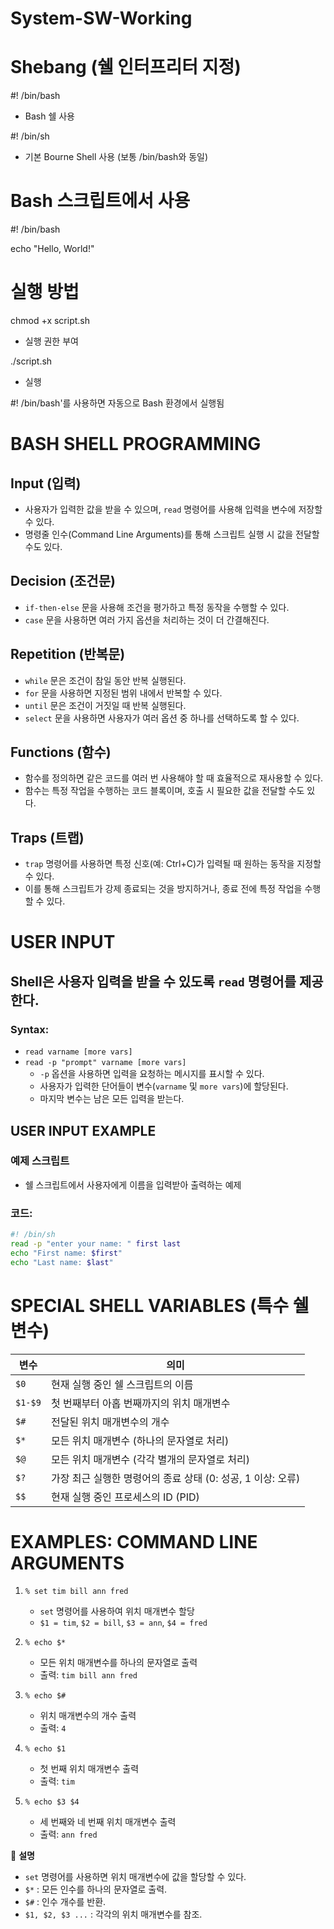 # System-SW-Working

# Shebang (쉘 인터프리터 지정)

#! /bin/bash    
- Bash 쉘 사용

#! /bin/sh      
- 기본 Bourne Shell 사용 (보통 /bin/bash와 동일)

# Bash 스크립트에서 사용
#! /bin/bash

echo "Hello, World!"

# 실행 방법
chmod +x script.sh  
- 실행 권한 부여

./script.sh         
- 실행

#! /bin/bash'를 사용하면 자동으로 Bash 환경에서 실행됨


# BASH SHELL PROGRAMMING

## Input (입력)
- 사용자가 입력한 값을 받을 수 있으며, `read` 명령어를 사용해 입력을 변수에 저장할 수 있다.
- 명령줄 인수(Command Line Arguments)를 통해 스크립트 실행 시 값을 전달할 수도 있다.

## Decision (조건문)
- `if-then-else` 문을 사용해 조건을 평가하고 특정 동작을 수행할 수 있다.
- `case` 문을 사용하면 여러 가지 옵션을 처리하는 것이 더 간결해진다.

## Repetition (반복문)
- `while` 문은 조건이 참일 동안 반복 실행된다.
- `for` 문을 사용하면 지정된 범위 내에서 반복할 수 있다.
- `until` 문은 조건이 거짓일 때 반복 실행된다.
- `select` 문을 사용하면 사용자가 여러 옵션 중 하나를 선택하도록 할 수 있다.

## Functions (함수)
- 함수를 정의하면 같은 코드를 여러 번 사용해야 할 때 효율적으로 재사용할 수 있다.
- 함수는 특정 작업을 수행하는 코드 블록이며, 호출 시 필요한 값을 전달할 수도 있다.

## Traps (트랩)
- `trap` 명령어를 사용하면 특정 신호(예: Ctrl+C)가 입력될 때 원하는 동작을 지정할 수 있다.
- 이를 통해 스크립트가 강제 종료되는 것을 방지하거나, 종료 전에 특정 작업을 수행할 수 있다.


# USER INPUT

## Shell은 사용자 입력을 받을 수 있도록 `read` 명령어를 제공한다.

### Syntax:
- `read varname [more vars]`
- `read -p "prompt" varname [more vars]`
  - `-p` 옵션을 사용하면 입력을 요청하는 메시지를 표시할 수 있다.
  - 사용자가 입력한 단어들이 변수(`varname` 및 `more vars`)에 할당된다.
  - 마지막 변수는 남은 모든 입력을 받는다.

## USER INPUT EXAMPLE

### 예제 스크립트
- 쉘 스크립트에서 사용자에게 이름을 입력받아 출력하는 예제

### 코드:
```sh
#! /bin/sh
read -p "enter your name: " first last
echo "First name: $first"
echo "Last name: $last"
```

# SPECIAL SHELL VARIABLES (특수 쉘 변수)

| 변수      | 의미 |
|-----------|------------------------------------------------|
| `$0`      | 현재 실행 중인 쉘 스크립트의 이름 |
| `$1-$9`   | 첫 번째부터 아홉 번째까지의 위치 매개변수 |
| `$#`      | 전달된 위치 매개변수의 개수 |
| `$*`      | 모든 위치 매개변수 (하나의 문자열로 처리) |
| `$@`      | 모든 위치 매개변수 (각각 별개의 문자열로 처리) |
| `$?`      | 가장 최근 실행한 명령어의 종료 상태 (0: 성공, 1 이상: 오류) |
| `$$`      | 현재 실행 중인 프로세스의 ID (PID) |


# EXAMPLES: COMMAND LINE ARGUMENTS

1. `% set tim bill ann fred`
   - `set` 명령어를 사용하여 위치 매개변수 할당
   - `$1 = tim`, `$2 = bill`, `$3 = ann`, `$4 = fred`

2. `% echo $*`
   - 모든 위치 매개변수를 하나의 문자열로 출력
   - 출력: `tim bill ann fred`

3. `% echo $#`
   - 위치 매개변수의 개수 출력
   - 출력: `4`

4. `% echo $1`
   - 첫 번째 위치 매개변수 출력
   - 출력: `tim`

5. `% echo $3 $4`
   - 세 번째와 네 번째 위치 매개변수 출력
   - 출력: `ann fred`

📌 **설명**  
- `set` 명령어를 사용하면 위치 매개변수에 값을 할당할 수 있다.
- `$*` : 모든 인수를 하나의 문자열로 출력.
- `$#` : 인수 개수를 반환.
- `$1, $2, $3 ...` : 각각의 위치 매개변수를 참조.




